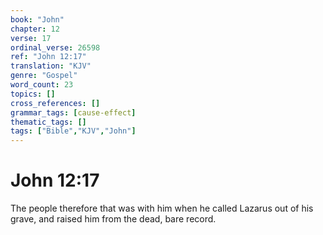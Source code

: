 ```yaml
---
book: "John"
chapter: 12
verse: 17
ordinal_verse: 26598
ref: "John 12:17"
translation: "KJV"
genre: "Gospel"
word_count: 23
topics: []
cross_references: []
grammar_tags: [cause-effect]
thematic_tags: []
tags: ["Bible","KJV","John"]
---
```


# John 12:17

The people therefore that was with him when he called Lazarus out of his grave, and raised him from the dead, bare record.
